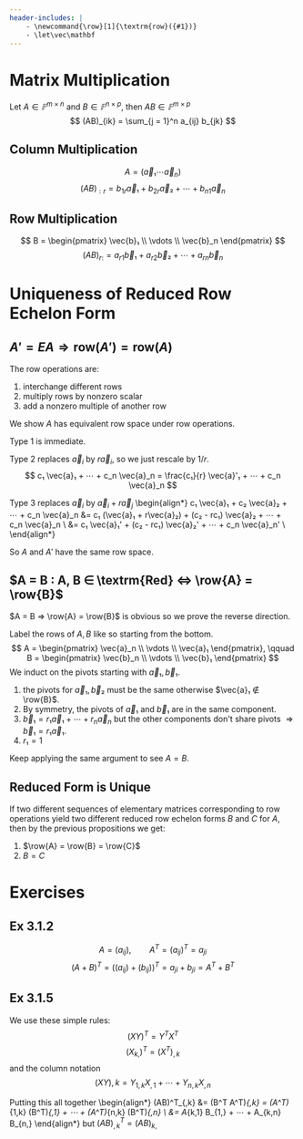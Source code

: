 ```yaml
---
header-includes: |
    - \newcommand{\row}[1]{\textrm{row}({#1})}
    - \let\vec\mathbf
---
```


# Matrix Multiplication

Let $A ∈ 𝔽^{m×n}$ and $B ∈ 𝔽^{n×p}$, then $AB ∈ 𝔽^{m×p}$
$$ (AB)_{ik} = \sum_{j = 1}^n a_{ij} b_{jk} $$

## Column Multiplication

$$ A = (\vec{a}₁ ⋯ \vec{a}_n) $$
$$ (AB)_{:r} = b_{1r}\vec{a}₁ + b_{2r}\vec{a}₂ + ⋯ + b_{n1}\vec{a}_n $$

## Row Multiplication

$$ B = \begin{pmatrix}
\vec{b}₁ \\
\vdots \\
\vec{b}_n
\end{pmatrix} $$
$$ (AB)_{r:} = a_{r1}\vec{b}₁ + a_{r2}\vec{b}₂ + ⋯ + a_{rn}\vec{b}_n $$

# Uniqueness of Reduced Row Echelon Form

## $A' = EA ⇒ \textrm{row}(A') = \textrm{row}(A)$

The row operations are:

1. interchange different rows
2. multiply rows by nonzero scalar
3. add a nonzero multiple of another row

We show $A$ has equivalent row space under row operations.

Type 1 is immediate.

Type 2 replaces $\vec{a}_i$ by $r\vec{a}_i$, so we just rescale by $1/r$.
$$ c₁ \vec{a}₁ + ⋯ + c_n \vec{a}_n = \frac{c₁}{r} \vec{a}'₁ + ⋯ + c_n \vec{a}_n $$

Type 3 replaces $\vec{a}_i$ by $\vec{a}_i + r \vec{a}_j$
\begin{align*}
c₁ \vec{a}₁ + c₂ \vec{a}₂ + ⋯ + c_n \vec{a}_n &= c₁ (\vec{a}₁ + r\vec{a}₂) + (c₂ - rc₁) \vec{a}₂ + ⋯ + c_n \vec{a}_n \\
    &= c₁ \vec{a}₁' + (c₂ - rc₁) \vec{a}₂' + ⋯ + c_n \vec{a}_n' \\
\end{align*}

So $A$ and $A'$ have the same row space.

## $A = B : A, B ∈ \textrm{Red} ⇔ \row{A} = \row{B}$

$A = B ⇒ \row{A} = \row{B}$ is obvious so we prove the reverse direction.

Label the rows of $A, B$ like so starting from the bottom.
$$ A = \begin{pmatrix}
\vec{a}_n \\
\vdots \\
\vec{a}₁
\end{pmatrix},
\qquad
B = \begin{pmatrix}
\vec{b}_n \\
\vdots \\
\vec{b}₁
\end{pmatrix} $$
We induct on the pivots starting with $\vec{a}₁, \vec{b}₁$.

1. the pivots for $\vec{a}₁, \vec{b}₂$ must be the same otherwise
   $\vec{a}₁ ∉ \row{B}$.
2. By symmetry, the pivots of $\vec{a}₁$ and $\vec{b}₁$ are in the
   same component.
3. $\vec{b}₁ = r₁\vec{a}₁ + ⋯ + r_n\vec{a}_n$ but the other components
   don't share pivots $⇒ \vec{b}₁ = r₁\vec{a}₁$.
4. $r₁ = 1$

Keep applying the same argument to see $A = B$.

## Reduced Form is Unique

If two different sequences of elementary matrices corresponding to row operations
yield two different reduced row echelon forms $B$ and $C$ for $A$, then by the previous
propositions we get:

1. $\row{A} = \row{B} = \row{C}$
2. $B = C$

# Exercises

## Ex 3.1.2

$$ A = (a_{ij}), \qquad A^T = (a_{ij})^T = a_{ji} $$
$$ (A + B)^T = ((a_{ij}) + (b_{ij}))^T = a_{ji} + b_{ji} = A^T + B^T $$

## Ex 3.1.5

We use these simple rules:
$$ (XY)^T = Y^T X^T $$
$$ (X_{k,})^T = (X^T)_{,k} $$
and the column notation
$$ (XY){,k} = Y_{1,k} X_{,1} + ⋯ + Y_{n,k} X_{,n} $$

Putting this all together
\begin{align*}
(AB)^T_{,k} &= (B^T A^T)_{,k} = (A^T)_{1,k} (B^T)_{,1} + ⋯ + (A^T)_{n,k} (B^T)_{,n} \\
            &= A_{k,1} B_{1,} + ⋯ + A_{k,n} B_{n,}
\end{align*}
but $(AB)^T_{,k} = (AB)_{k,}$

